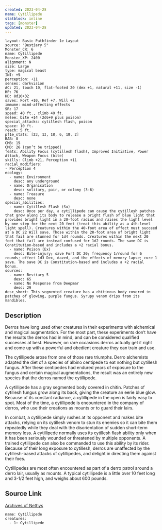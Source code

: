 ```yaml
---
created: 2023-04-28
name: Cytillipede
statblock: inline
tags: [monster]
updated: 2023-04-28
---
```

```statblock
layout: Basic Pathfinder 1e Layout
source: "Bestiary 5"
Monster_CR: 6
name: Cytillipede
Monster_XP: 2400
alignment: N
size: Large
type: magical beast
INI: +5
perception: +11
senses: darkvision
AC: 21, touch 10, flat-footed 20 (dex +1, natural +11, size -1)
HP: 76
HD: 8d10+32
saves: Fort +10, Ref +7, Will +2
immune: mind-affecting effects
SR: 17
speed: 40 ft., climb 40 ft.
melee: bite +14 (2d6+9 plus poison)
special_attacks: cytillesh flash, poison
space: 10 ft.
reach: 5 ft.
pf1e_stats: [23, 13, 18, 6, 10, 2]
BAB: 8
CMB: 15
CMD: 26 (can’t be tripped)
feats: Ability Focus (cytillesh flash), Improved Initiative, Power Attack, Weapon Focus (bite)
skills: Climb +21, Perception +11
racial_modifiers:
- Perception 4
ecology:
  - name: Environment
    desc: any underground
  - name: Organisation
    desc: solitary, pair, or colony (3-6)
  - name: Treasure
    desc: none
special_abilities:
  - name: Cytillesh Flash (Su)
    desc: Once per day, a cytillipede can cause the cytillesh patches that grow along its body to release a bright flash of blue light that provides bright light in a 20-foot radius and raises the light level by one step for the next 20 feet (treat this ability as a 4th-level light spell). Creatures within the 40-foot area of effect must succeed at a DC 22 Will save. Those within the 20-foot area of bright light that fail are stunned for 1d4 rounds. Creatures within the next 20 feet that fail are instead confused for 1d2 rounds. The save DC is Constitution-based and includes a +2 racial bonus.
  - name: Poison (Ex)
    desc: Bite-injury; save Fort DC 20; frequency 1/round for 6 rounds; effect 1d3 Dex, dazed, and the effects of memory lapse; cure 1 save. The save DC is Constitution-based and includes a +2 racial bonus.
sources:
  - name: Bestiary 5
    desc: 65
  - name: No Response from Deepmar
    desc: 29
desc_short: This segmented creature has a chitinous body covered in patches of glowing, purple fungus. Syrupy venom drips from its mandibles.
```
## Description
Derros have long used other creatures in their experiments with alchemical and magical augmentation. For the most part, these experiments don’t have the results the derros had in mind, and can be considered qualified successes at best. However, on rare occasions derros actually get it right and come up with a powerful and obedient creature they can train and use.

The cytillipede arose from one of those rare triumphs. Derro alchemists adapted the diet of a species of albino centipede to eat nothing but cytillesh fungus. After these centipedes had endured years of exposure to the fungus and certain magical augmentations, the result was an entirely new species that the derros named the cytillipede.

A cytillipede has a gray segmented body covered in chitin. Patches of cytillesh fungus grow along its back, giving the creature an eerie blue glow. Because of its constant radiance, a cytillipede in the open is fairly easy to spot. Most of the time, a cytillipede is encountered in the company of derros, who use their creations as mounts or to guard their lairs.

In combat, a cytillipede simply rushes at its opponent and makes bite attacks, relying on its cytillesh venom to stun its enemies so it can bite them repeatedly while they deal with the disorientation of sudden short-term memory loss. A cytillipede normally uses its cytillesh flash ability only when it has been seriously wounded or threatened by multiple opponents. A trained cytillipede can also be commanded to use this ability by its rider. Because of their long exposure to cytillesh, derros are unaffected by the cytillesh-based attacks of cytillipedes, and delight in directing them against their foes.

Cytillipedes are most often encountered as part of a derro patrol around a derro lair, usually as mounts. A typical cytillipede is a little over 10 feet long and 3-1/2 feet high, and weighs about 600 pounds.
## Source Link
[Archives of Nethys](https://aonprd.com/MonsterDisplay.aspx?ItemName=Cytillipede)
```encounter-table
name: Cytillipede
creatures:
  - 1: Cytillipede
```
